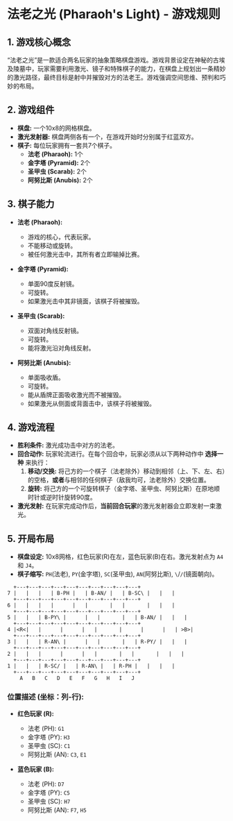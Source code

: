 # 法老之光 (Pharaoh's Light) - 游戏规则

## 1. 游戏核心概念

“法老之光”是一款适合两名玩家的抽象策略棋盘游戏。游戏背景设定在神秘的古埃及陵墓中，玩家需要利用激光、镜子和特殊棋子的能力，在棋盘上规划出一条精妙的激光路径，最终目标是射中并摧毁对方的法老王。游戏强调空间思维、预判和巧妙的布局。

## 2. 游戏组件

*   **棋盘:** 一个10x8的网格棋盘。
*   **激光发射器:** 棋盘两侧各有一个，在游戏开始时分别属于红蓝双方。
*   **棋子:** 每位玩家拥有一套共7个棋子。
    *   **法老 (Pharaoh):** 1个
    *   **金字塔 (Pyramid):** 2个
    *   **圣甲虫 (Scarab):** 2个
    *   **阿努比斯 (Anubis):** 2个

## 3. 棋子能力

*   **法老 (Pharaoh):**
    *   游戏的核心，代表玩家。
    *   不能移动或旋转。
    *   被任何激光击中，其所有者立即输掉比赛。

*   **金字塔 (Pyramid):**
    *   单面90度反射镜。
    *   可旋转。
    *   如果激光击中其非镜面，该棋子将被摧毁。

*   **圣甲虫 (Scarab):**
    *   双面对角线反射镜。
    *   可旋转。
    *   能将激光沿对角线反射。

*   **阿努比斯 (Anubis):**
    *   单面吸收盾。
    *   可旋转。
    *   能从盾牌正面吸收激光而不被摧毁。
    *   如果激光从侧面或背面击中，该棋子将被摧毁。

## 4. 游戏流程

*   **胜利条件:** 激光成功击中对方的法老。
*   **回合动作:** 玩家轮流进行。在每个回合中，玩家必须从以下两种动作中 **选择一种** 来执行：
    1.  **移动/交换:** 将己方的一个棋子（法老除外）移动到相邻（上、下、左、右）的空格，**或者**与相邻的任何棋子（敌我均可，法老除外）交换位置。
    2.  **旋转:** 将己方的一个可旋转棋子（金字塔、圣甲虫、阿努比斯）在原地顺时针或逆时针旋转90度。
*   **激光发射:** 在玩家完成动作后，**当前回合玩家**的激光发射器会立即发射一束激光。

## 5. 开局布局

*   **棋盘设定:** 10x8网格，红色玩家(R)在左，蓝色玩家(B)在右。激光发射点为 `A4` 和 `J4`。
*   **棋子缩写:** `PH`(法老), `PY`(金字塔), `SC`(圣甲虫), `AN`(阿努比斯), `\`/`/`(镜面朝向)。

```
  +---+---+---+---+---+---+---+---+---+---+
7 |   |   |   | B-PH |   | B-AN/ |   | B-SC\ |   |   |
  +---+---+---+---+---+---+---+---+---+---+
6 |   |   |   |      |   |       |   |       |   |   |
  +---+---+---+---+---+---+---+---+---+---+
5 |   |   | B-PY\ |      |   |       |   | B-AN/ |   |   |
  +---+---+---+---+---+---+---+---+---+---+
4 |<R<|   |      |      |   |       |      |      |   | >B>|
  +---+---+---+---+---+---+---+---+---+---+
3 |   |   | R-AN\ |      |   |       |   | R-PY/ |   |   |
  +---+---+---+---+---+---+---+---+---+---+
2 |   |   |      |      |   |       |   |       |   |   |
  +---+---+---+---+---+---+---+---+---+---+
1 |   |   | R-SC/ |   | R-AN\ |   | R-PH |   |   |   |
  +---+---+---+---+---+---+---+---+---+---+
    A   B   C   D   E   F   G   H   I   J
```

### **位置描述 (坐标：列-行):**

*   **红色玩家 (R):**
    *   法老 (PH): `G1`
    *   金字塔 (PY): `H3`
    *   圣甲虫 (SC): `C1`
    *   阿努比斯 (AN): `C3`, `E1`

*   **蓝色玩家 (B):**
    *   法老 (PH): `D7`
    *   金字塔 (PY): `C5`
    *   圣甲虫 (SC): `H7`
    *   阿努比斯 (AN): `F7`, `H5`

```
